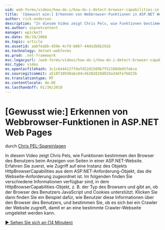 ```yaml
---
uid: web-forms/videos/how-do-i/how-do-i-detect-browser-capabilities-in-aspnet-web-pages
title: '[Gewusst wie:] Erkennen von Webbrowser-Funktionen in ASP.NET Web Pages | Microsoft Docs'
author: rick-anderson
description: "In diesem Video zeigt Chris Pels, wie Funktionen bestimmen den Browser des Benutzers beim Anzeigen von Seiten in einer ASP.NET-Website. Zunächst Weitere Informationen zum Konto..."
ms.author: aspnetcontent
manager: wpickett
ms.date: 06/19/2008
ms.topic: article
ms.assetid: aabfeabb-459e-4cfd-b067-44da3bbb291b
ms.technology: dotnet-webforms
ms.prod: .net-framework
msc.legacyurl: /web-forms/videos/how-do-i/how-do-i-detect-browser-capabilities-in-aspnet-web-pages
msc.type: video
ms.openlocfilehash: 3c1c644412ffdafd52d1589b7f52188db85fe6ce
ms.sourcegitcommit: a510f38930abc84c4b302029d019a34dfe76823b
ms.translationtype: MT
ms.contentlocale: de-DE
ms.lasthandoff: 01/30/2018
---
```

<a name="how-do-i-detect-browser-capabilities-in-aspnet-web-pages"></a>[Gewusst wie:] Erkennen von Webbrowser-Funktionen in ASP.NET Web Pages
====================
durch [Chris PEL-Spareinlagen](https://twitter.com/chrispels)

In diesem Video zeigt Chris Pels, wie Funktionen bestimmen den Browser des Benutzers beim Anzeigen von Seiten in einer ASP.NET-Website. Erfahren Sie zuerst, wie Zugriff auf eine Instanz des Objekts HttpBrowserCapabilities aus dem ASP.NET-Anforderung-Objekt, das die Webseite-Anforderung zugeordnet ist. Im folgenden finden Sie verschiedene Informationen verfügbar sind, in dem HttpBrowserCapabilities-Objekt, z. B. der Typ des Browsers und gibt an, ob der Browser des Benutzers JavaScript und Cookies unterstützt. Klicken Sie dann finden Sie ein Beispiel dafür, wie Benutzer diese Informationen über den Browser des Benutzers, und bestimmen Sie, ob es sich bei ein Crawler der Website zugreift, damit er an eine bestimmte Crawler-Webseite umgeleitet werden kann.

[&#9654; Sehen Sie sich an (14 Minuten)](https://channel9.msdn.com/Blogs/ASP-NET-Site-Videos/how-do-i-detect-browser-capabilities-in-aspnet-web-pages)
